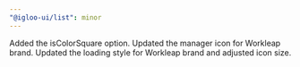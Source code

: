 ```yaml
---
"@igloo-ui/list": minor
---
```


Added the isColorSquare option. Updated the manager icon for Workleap brand. Updated the loading style for Workleap brand and adjusted icon size.
